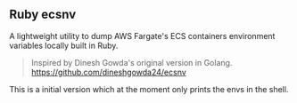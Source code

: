 ## Ruby ecsnv

A lightweight utility to dump AWS Fargate's ECS containers environment variables locally built in Ruby.

> Inspired by Dinesh Gowda's original version in Golang.
https://github.com/dineshgowda24/ecsnv

This is a initial version which at the moment only prints the envs in the shell.
